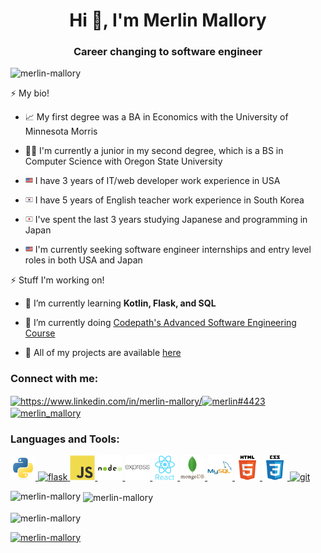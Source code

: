 <h1 align="center">Hi 👋, I'm Merlin Mallory</h1>
<h3 align="center">Career changing to software engineer</h3>

<p align="left"> <img src="https://komarev.com/ghpvc/?username=merlin-mallory&label=Profile%20views&color=0e75b6&style=flat" alt="merlin-mallory" /> </p>

⚡ My bio!

- 📈 My first degree was a BA in Economics with the University of Minnesota Morris

- 👨‍💻 I'm currently a junior in my second degree, which is a BS in Computer Science with Oregon State University

- <img src="USA_flag.png" height=2.5% width=2.5%> I have 3 years of IT/web developer work experience in USA

- <img src="SK_flag.png" height=2.5% width=2.5%> I have 5 years of English teacher work experience in South Korea

- <img src="JP_flag.png" height=2.5% width=2.5%> I've spent the last 3 years studying Japanese and programming in Japan

- <img src="USA_flag.png" height=2.5% width=2.5%> I'm currently seeking software engineer internships and entry level roles in both USA and Japan

⚡ Stuff I'm working on!

- 🌱 I’m currently learning **Kotlin, Flask, and SQL**

- 🔭 I’m currently doing [Codepath's Advanced Software Engineering Course](https://github.com/merlin-mallory/Codepath-Pod46)

- 📝 All of my projects are available [here](https://github.com/merlin-mallory?tab=repositories)





<h3 align="left">Connect with me:</h3>
<p align="left">
<a href="https://linkedin.com/in/https://www.linkedin.com/in/merlin-mallory/" target="blank"><img align="center" src="https://raw.githubusercontent.com/rahuldkjain/github-profile-readme-generator/master/src/images/icons/Social/linked-in-alt.svg" alt="https://www.linkedin.com/in/merlin-mallory/" height="30" width="40" /></a><a href="https://discordapp.com/users/merlin#4423" target="blank"><img align="center" src="https://raw.githubusercontent.com/rahuldkjain/github-profile-readme-generator/master/src/images/icons/Social/discord.svg" alt="merlin#4423" height="30" width="40" /></a><a href="https://www.leetcode.com/merlin_mallory" target="blank"><img align="center" src="https://raw.githubusercontent.com/rahuldkjain/github-profile-readme-generator/master/src/images/icons/Social/leet-code.svg" alt="merlin_mallory" height="30" width="40" /></a>
</p>

<h3 align="left">Languages and Tools:</h3>
<p align="left"> <a href="https://www.python.org" target="_blank" rel="noreferrer"> <img src="https://raw.githubusercontent.com/devicons/devicon/master/icons/python/python-original.svg" alt="python" width="40" height="40"/> </a> <a href="https://flask.palletsprojects.com/" target="_blank" rel="noreferrer"> <img src="https://www.vectorlogo.zone/logos/pocoo_flask/pocoo_flask-icon.svg" alt="flask" width="40" height="40"/> </a> <a href="https://www.w3schools.com/css/" target="_blank" rel="noreferrer"> <a href="https://developer.mozilla.org/en-US/docs/Web/JavaScript" target="_blank" rel="noreferrer"> <img src="https://raw.githubusercontent.com/devicons/devicon/master/icons/javascript/javascript-original.svg" alt="javascript" width="40" height="40"/> </a> <a href="https://nodejs.org" target="_blank" rel="noreferrer"> <img src="https://raw.githubusercontent.com/devicons/devicon/master/icons/nodejs/nodejs-original-wordmark.svg" alt="nodejs" width="40" height="40"/> </a> <a href="https://expressjs.com" target="_blank" rel="noreferrer"> <img src="https://raw.githubusercontent.com/devicons/devicon/master/icons/express/express-original-wordmark.svg" alt="express" width="40" height="40"/> </a>  <a href="https://reactjs.org/" target="_blank" rel="noreferrer"> <img src="https://raw.githubusercontent.com/devicons/devicon/master/icons/react/react-original-wordmark.svg" alt="react" width="40" height="40"/> </a> <a href="https://www.mongodb.com/" target="_blank" rel="noreferrer"> <img src="https://raw.githubusercontent.com/devicons/devicon/master/icons/mongodb/mongodb-original-wordmark.svg" alt="mongodb" width="40" height="40"/> </a> <a href="https://www.mysql.com/" target="_blank" rel="noreferrer"> <img src="https://raw.githubusercontent.com/devicons/devicon/master/icons/mysql/mysql-original-wordmark.svg" alt="mysql" width="40" height="40"/> </a> <a href="https://www.w3.org/html/" target="_blank" rel="noreferrer"> <img src="https://raw.githubusercontent.com/devicons/devicon/master/icons/html5/html5-original-wordmark.svg" alt="html5" width="40" height="40"/> </a> <a href="https://www.w3.org/css/" target="_blank" rel="noreferrer"> <img src="https://raw.githubusercontent.com/devicons/devicon/master/icons/css3/css3-original-wordmark.svg" alt="css3" width="40" height="40"/> </a> <a href="https://git-scm.com/" target="_blank" rel="noreferrer"> <img src="https://www.vectorlogo.zone/logos/git-scm/git-scm-icon.svg" alt="git" width="40" height="40"/> </a> </p>

<p><img align="left" src="https://github-readme-stats.vercel.app/api/top-langs?username=merlin-mallory&show_icons=true&locale=en&layout=compact" alt="merlin-mallory" /></p>

<p>&nbsp;<img align="center" src="https://github-readme-stats.vercel.app/api?username=merlin-mallory&show_icons=true&locale=en" alt="merlin-mallory" /></p>

<p><img align="center" src="https://github-readme-streak-stats.herokuapp.com/?user=merlin-mallory&" alt="merlin-mallory" /></p>

<p align="left"> <a href="https://github.com/ryo-ma/github-profile-trophy"><img src="https://github-profile-trophy.vercel.app/?username=merlin-mallory" alt="merlin-mallory" /></a> </p>
